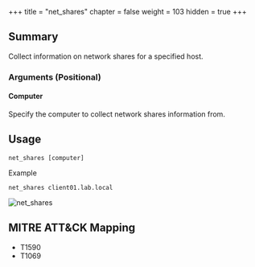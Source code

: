 +++
title = "net_shares"
chapter = false
weight = 103
hidden = true
+++

## Summary
Collect information on network shares for a specified host.

### Arguments (Positional)
#### Computer
Specify the computer to collect network shares information from.

## Usage
```
net_shares [computer]
```
Example
```
net_shares client01.lab.local
```

![net_shares](../images/net_shares.png)


## MITRE ATT&CK Mapping

- T1590
- T1069